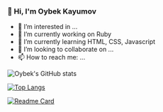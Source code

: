 ### 👋 Hi, I'm Oybek Kayumov 

<!--
**OybekKayumov/OybekKayumov** is a ✨ _special_ ✨ repository because its `README.md` (this file) appears on your GitHub profile.

Here are some ideas to get you started:
- 😄 Pronouns: ...
- ⚡ Fun fact: ...
- 🤔 I’m looking for help with ...
- 💬 Ask me about ...
-->
- 👀 I’m interested in ...
- 🔭 I’m currently working on Ruby
- 🌱 I’m currently learning HTML, CSS, Javascript
- 👯 I’m looking to collaborate on ...
- 📫 How to reach me: ...



![Oybek's GitHub stats](https://github-readme-stats.vercel.app/api?username=OybekKayumov&show_icons=true&theme=outrun)


[![Top Langs](https://github-readme-stats.vercel.app/api/top-langs/?username=OybekKayumov)](https://github.com/OybekKayumov/github-readme-stats)

[![Readme Card](https://github-readme-stats.vercel.app/api/pin/?username=OybekKayumov&repo=github-readme-stats)](https://github.com/OybekKayumov/github-readme-stats)



